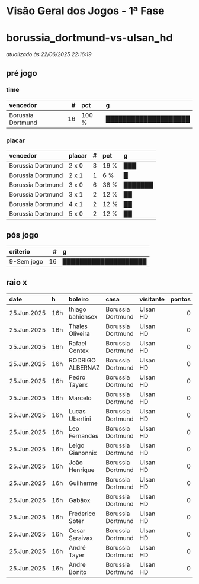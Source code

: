 # Visão Geral dos Jogos - 1ª Fase

# borussia_dortmund-vs-ulsan_hd

_atualizado às 22/06/2025 22:16:19_

## pré jogo

### time

| vencedor          |   # | pct   | g                    |
|:------------------|----:|:------|:---------------------|
| Borussia Dortmund |  16 | 100 % | ████████████████████ |

### placar

| vencedor          | placar   |   # | pct   | g       |
|:------------------|:---------|----:|:------|:--------|
| Borussia Dortmund | 2 x 0    |   3 | 19 %  | ███     |
| Borussia Dortmund | 2 x 1    |   1 | 6 %   | █       |
| Borussia Dortmund | 3 x 0    |   6 | 38 %  | ███████ |
| Borussia Dortmund | 3 x 1    |   2 | 12 %  | ██      |
| Borussia Dortmund | 4 x 1    |   2 | 12 %  | ██      |
| Borussia Dortmund | 5 x 0    |   2 | 12 %  | ██      |

## pós jogo

| criterio   |   # | g                    |
|:-----------|----:|:---------------------|
| 9-Sem jogo |  16 | ████████████████████ |

## raio x

| date        | h   | boleiro          | casa              | visitante   |   pontos | criteiro   | bol_placar   | bol_time          | real_placar   | real_time   |
|:------------|:----|:-----------------|:------------------|:------------|---------:|:-----------|:-------------|:------------------|:--------------|:------------|
| 25.Jun.2025 | 16h | thiago bahiensex | Borussia Dortmund | Ulsan HD    |        0 | 9-Sem jogo | 2 x 0        | Borussia Dortmund | <NA> x <NA>   | empate      |
| 25.Jun.2025 | 16h | Thales Oliveira  | Borussia Dortmund | Ulsan HD    |        0 | 9-Sem jogo | 3 x 0        | Borussia Dortmund | <NA> x <NA>   | empate      |
| 25.Jun.2025 | 16h | Rafael Contex    | Borussia Dortmund | Ulsan HD    |        0 | 9-Sem jogo | 3 x 0        | Borussia Dortmund | <NA> x <NA>   | empate      |
| 25.Jun.2025 | 16h | RODRIGO ALBERNAZ | Borussia Dortmund | Ulsan HD    |        0 | 9-Sem jogo | 5 x 0        | Borussia Dortmund | <NA> x <NA>   | empate      |
| 25.Jun.2025 | 16h | Pedro Tayerx     | Borussia Dortmund | Ulsan HD    |        0 | 9-Sem jogo | 4 x 1        | Borussia Dortmund | <NA> x <NA>   | empate      |
| 25.Jun.2025 | 16h | Marcelo          | Borussia Dortmund | Ulsan HD    |        0 | 9-Sem jogo | 3 x 0        | Borussia Dortmund | <NA> x <NA>   | empate      |
| 25.Jun.2025 | 16h | Lucas Ubertini   | Borussia Dortmund | Ulsan HD    |        0 | 9-Sem jogo | 2 x 1        | Borussia Dortmund | <NA> x <NA>   | empate      |
| 25.Jun.2025 | 16h | Leo Fernandes    | Borussia Dortmund | Ulsan HD    |        0 | 9-Sem jogo | 2 x 0        | Borussia Dortmund | <NA> x <NA>   | empate      |
| 25.Jun.2025 | 16h | Leigo Gianonnix  | Borussia Dortmund | Ulsan HD    |        0 | 9-Sem jogo | 5 x 0        | Borussia Dortmund | <NA> x <NA>   | empate      |
| 25.Jun.2025 | 16h | João Henrique    | Borussia Dortmund | Ulsan HD    |        0 | 9-Sem jogo | 3 x 0        | Borussia Dortmund | <NA> x <NA>   | empate      |
| 25.Jun.2025 | 16h | Guilherme        | Borussia Dortmund | Ulsan HD    |        0 | 9-Sem jogo | 2 x 0        | Borussia Dortmund | <NA> x <NA>   | empate      |
| 25.Jun.2025 | 16h | Gabãox           | Borussia Dortmund | Ulsan HD    |        0 | 9-Sem jogo | 3 x 0        | Borussia Dortmund | <NA> x <NA>   | empate      |
| 25.Jun.2025 | 16h | Frederico Soter  | Borussia Dortmund | Ulsan HD    |        0 | 9-Sem jogo | 3 x 1        | Borussia Dortmund | <NA> x <NA>   | empate      |
| 25.Jun.2025 | 16h | Cesar Saraivax   | Borussia Dortmund | Ulsan HD    |        0 | 9-Sem jogo | 3 x 0        | Borussia Dortmund | <NA> x <NA>   | empate      |
| 25.Jun.2025 | 16h | André Tayer      | Borussia Dortmund | Ulsan HD    |        0 | 9-Sem jogo | 4 x 1        | Borussia Dortmund | <NA> x <NA>   | empate      |
| 25.Jun.2025 | 16h | Andre Bonito     | Borussia Dortmund | Ulsan HD    |        0 | 9-Sem jogo | 3 x 1        | Borussia Dortmund | <NA> x <NA>   | empate      |